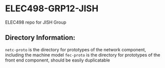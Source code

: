 # ELEC498-GRP12-JISH
ELEC498 repo for JISH Group

## Directory Information:
`netc-proto` is the directory for prototypes of the network component, including the machine model
`fec-proto` is the directory for prototypes of the front end component, should be easily duplicatable